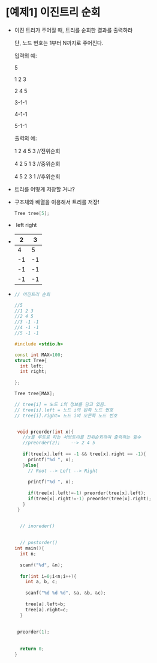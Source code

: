 # [예제1] 이진트리 순회

- 이진 트리가 주어질 때, 트리를 순회한 결과를 출력하라

  단, 노드 번호는 1부터 N까지로 주어진다.

  입력의 예:

  5

  1 2 3

  2 4 5

  3-1-1

  4-1-1

  5-1-1

  출력의 예:

  1 2 4 5 3  //전위순회

  4 2 5 1 3  //중위순회

  4 5 2 3 1  //후위순회

- 트리를 어떻게 저장할 거냐?

- 구조체와 배열을 이용해서 트리를 저장!

  ```c++
  Tree tree[5];
  ```

- ​      left                                                                     right

- | 2    | 3    |
  | ---- | ---- |
  | 4    | 5    |
  | -1   | -1   |
  | -1   | -1   |
  | -1   | -1   |

  

- ```c++
  // 이진트리 순회
  
  //5
  //1 2 3
  //2 4 5
  //3 -1 -1
  //4 -1 -1
  //5 -1 -1
  
  #include <stdio.h>
  
  const int MAX=100;
  struct Tree{
    int left;
    int right;
    
  };
  
  Tree tree[MAX];
  
  // tree[i] = 노드 i의 정보를 담고 있음. 
  // tree[i].left = 노드 i의 왼쪽 노드 번호 
  // tree[i].right= 노드 i의 오른쪽 노드 번호
  
  
   void preorder(int x){
     //x를 루트로 하는 서브트리를 전위순회하여 출력하는 함수 
     //preorder(2);    --> 2 4 5
     
     if(tree[x].left == -1 && tree[x].right == -1){
       printf("%d ", x);
     }else{
       // Root --> Left --> Right
       
       printf("%d ", x);
       
       if(tree[x].left!=-1) preorder(tree[x].left);
       if(tree[x].right!=-1) preorder(tree[x].right);
     }
   }
  
  
    // inoreder()
    
    
    // postorder()
  int main(){
    int n;
    
    scanf("%d", &n);
    
    for(int i=0;i<n;i++){
      int a, b, c;
      
      scanf("%d %d %d", &a, &b, &c);
      
      tree[a].left=b;
      tree[a].right=c;
    }
    
    
   preorder(1);
    
    
    return 0;
  }
  ```